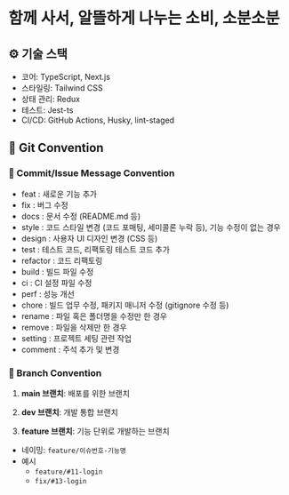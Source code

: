 # 함께 사서, 알뜰하게 나누는 소비, 소분소분

## ⚙️ 기술 스택
- 코어: TypeScript, Next.js
- 스타일링: Tailwind CSS
- 상태 관리: Redux
- 테스트: Jest-ts
- CI/CD: GitHub Actions, Husky, lint-staged

## 🌿 Git Convention

### 🌱 Commit/Issue Message Convention

- feat : 새로운 기능 추가  
- fix : 버그 수정  
- docs : 문서 수정 (README.md 등)  
- style : 코드 스타일 변경 (코드 포매팅, 세미콜론 누락 등), 기능 수정이 없는 경우  
- design : 사용자 UI 디자인 변경 (CSS 등)  
- test : 테스트 코드, 리팩토링 테스트 코드 추가  
- refactor : 코드 리팩토링  
- build : 빌드 파일 수정  
- ci : CI 설정 파일 수정  
- perf : 성능 개선  
- chore : 빌드 업무 수정, 패키지 매니저 수정 (gitignore 수정 등)  
- rename : 파일 혹은 폴더명을 수정만 한 경우  
- remove : 파일을 삭제만 한 경우  
- setting : 프로젝트 세팅 관련 작업  
- comment : 주석 추가 및 변경  

### 🌱 Branch Convention

1. **main 브랜치**: 배포를 위한 브랜치

2. **dev 브랜치**: 개발 통합 브랜치

3. **feature 브랜치**: 기능 단위로 개발하는 브랜치
  - 네이밍: `feature/이슈번호-기능명`
  - 예시
     - `feature/#11-login`
     - `fix/#13-login`
